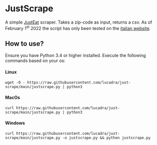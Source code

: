 # JustScrape
A simple [JustEat](https://www.just-eat.co.uk/) scraper. Takes a zip-code as input, returns a csv.
As of February 1<sup>st</sup> 2022 the script has only been tested on the [italian website](https://www.justeat.it/).

## How to use?
Ensure you have Python 3.4 or higher installed. Execute the following commands based on your os:

#### Linux
`wget -O - https://raw.githubusercontent.com/lucadra/just-scrape/main/justscrape.py | python3`

#### MacOs
`curl https://raw.githubusercontent.com/lucadra/just-scrape/main/justscrape.py | python3`

#### Windows
`curl https://raw.githubusercontent.com/lucadra/just-scrape/main/justscrape.py -o justscrape.py && python justscrape.py`
